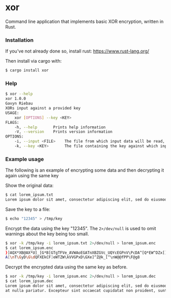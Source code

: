 # xor
Command line application that implements basic XOR encryption, written in Rust.

### Installation

If you've not already done so, install rust:
https://www.rust-lang.org/

Then install via cargo with:
```bash
$ cargo install xor
```

### Help
```bash
$ xor --help
xor 1.0.0
Gavyn Riebau
XORs input against a provided key
USAGE:
    xor [OPTIONS] --key <KEY>
FLAGS:
    -h, --help       Prints help information
    -V, --version    Prints version information
OPTIONS:
    -i, --input <FILE>    The file from which input data will be read, if omitted input will be read from stdin
    -k, --key <KEY>       The file containing the key against which input will be XOR'd. This should be larger than the given input data or will need to be repeated to encode the input data.
```

### Example usage
The following is an example of encrypting some data and then decrypting it again using the same key

Show the original data:
```bash
$ cat lorem_ipsum.txt
Lorem ipsum dolor sit amet, consectetur adipiscing elit, sed do eiusmod tempor incididunt ut labore et dolore magna aliqua. Ut enim ad minim veniam, quis nostrud exercitation ullamco laboris nisi ut aliquip ex ea commodo consequat. Duis aute irure dolor in reprehenderit in voluptate velit esse cillum dolore eu fugiat nulla pariatur. Excepteur sint occaecat cupidatat non proident, sunt in culpa qui officia deserunt mollit anim id est laborum.
```

Save the key to a file:
```bash
$ echo "12345" > /tmp/key
```

Encrypt the data using the key "12345".
The `2>/dev/null` is used to omit warnings about the key being too small.

```bash
$ xor -k /tmp/key -i lorem_ipsum.txt 2>/dev/null > lorem_ipsum.enc
$ cat lorem_ipsum.enc
}]AQX*XB@AX*U]_[G*B[GTgTFVe_AVWAoEGATnXBZGVc_UQYcEGPnV\PcDA^[Q*EW^DZx[]W\nXVFZA*DFXTh^@VP~V\XZxT^URdPRX\{DS`~W]]X*PVY\dX_BPdXS^{D[@[eBFAAQ*TJVFVcESG]ZdG_XTgR]XTh^@ZGdXAZ@~S_]DXBQM*TSWZg\]W[i^\@QDPFqXAU@~TZF@xTW[YeCZZxTBAQ]o_VVF\~[]Ce]GC@T~TEQYcEVGFoQZXY\W[YeCWQ@*WGT]T~\FXYkBRF\kEGAOIQVDAoD@G\dE\WVkTQR@iDBZPT~PFZZdB
A[\nT\GyD\G\dQFXEkCF]eWTZW\kVVGPxD\GXe]^Z@k_[^\nW@@fPP\F@g8
```

Decrypt the encrypted data using the same key as before.
```bash
$ xor -k /tmp/key -i lorem_ipsum.enc 2>/dev/null > lorem_ipsum.dec
$ cat lorem_ipsum.dec
Lorem ipsum dolor sit amet, consectetur adipiscing elit, sed do eiusmod tempor incididunt ut labore et dolore magna aliqua. Ut enim ad minim veniam, quis nostrud exercitation ullamco laboris nisi ut aliquip ex ea commodo consequat. Duis aute irure dolor in reprehenderit in voluptate velit esse cillum dolore eu fugi
at nulla pariatur. Excepteur sint occaecat cupidatat non proident, sunt in culpa qui officia deserunt mollit anim id est laborum.
```
